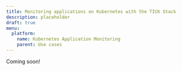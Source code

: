 ```yaml
---
title: Monitoring applications on Kubernetes with the TICK Stack
description: placeholder
draft: true
menu:
  platform:
    name: Kubernetes Application Monitoring
    parent: Use cases
---
```


Coming soon!

